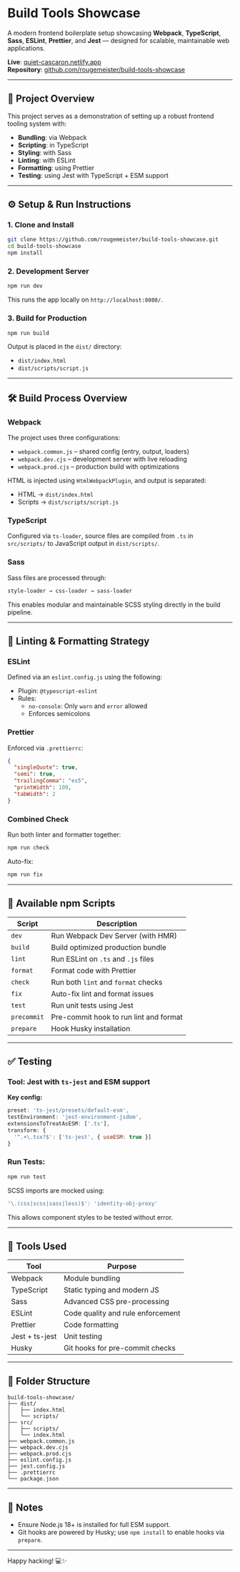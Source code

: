 # Build Tools Showcase

A modern frontend boilerplate setup showcasing **Webpack**, **TypeScript**, **Sass**, **ESLint**, **Prettier**, and **Jest** — designed for scalable, maintainable web applications.

**Live**: [quiet-cascaron.netlify.app](https://quiet-cascaron-cdce46.netlify.app/)  
**Repository**: [github.com/rougemeister/build-tools-showcase](https://github.com/rougemeister/build-tools-showcase)

---

## 🚀 Project Overview

This project serves as a demonstration of setting up a robust frontend tooling system with:

- **Bundling**: via Webpack
- **Scripting**: in TypeScript
- **Styling**: with Sass
- **Linting**: with ESLint
- **Formatting**: using Prettier
- **Testing**: using Jest with TypeScript + ESM support

---

## ⚙️ Setup & Run Instructions

### 1. Clone and Install

```bash
git clone https://github.com/rougemeister/build-tools-showcase.git
cd build-tools-showcase
npm install
```

### 2. Development Server

```bash
npm run dev
```

This runs the app locally on `http://localhost:8080/`.

### 3. Build for Production

```bash
npm run build
```

Output is placed in the `dist/` directory:
- `dist/index.html`
- `dist/scripts/script.js`

---

## 🛠 Build Process Overview

### Webpack

The project uses three configurations:
- `webpack.common.js` – shared config (entry, output, loaders)
- `webpack.dev.cjs` – development server with live reloading
- `webpack.prod.cjs` – production build with optimizations

HTML is injected using `HtmlWebpackPlugin`, and output is separated:
- HTML → `dist/index.html`
- Scripts → `dist/scripts/script.js`

### TypeScript

Configured via `ts-loader`, source files are compiled from `.ts` in `src/scripts/` to JavaScript output in `dist/scripts/`.

### Sass

Sass files are processed through:
```bash
style-loader → css-loader → sass-loader
```

This enables modular and maintainable SCSS styling directly in the build pipeline.

---

## 🧹 Linting & Formatting Strategy

### ESLint

Defined via an `eslint.config.js` using the following:
- Plugin: `@typescript-eslint`
- Rules:
  - `no-console`: Only `warn` and `error` allowed
  - Enforces semicolons

### Prettier

Enforced via `.prettierrc`:
```json
{
  "singleQuote": true,
  "semi": true,
  "trailingComma": "es5",
  "printWidth": 100,
  "tabWidth": 2
}
```

### Combined Check

Run both linter and formatter together:

```bash
npm run check
```

Auto-fix:

```bash
npm run fix
```

---

## 📜 Available npm Scripts

| Script       | Description                                         |
|--------------|-----------------------------------------------------|
| `dev`        | Run Webpack Dev Server (with HMR)                   |
| `build`      | Build optimized production bundle                   |
| `lint`       | Run ESLint on `.ts` and `.js` files                 |
| `format`     | Format code with Prettier                           |
| `check`      | Run both `lint` and `format` checks                 |
| `fix`        | Auto-fix lint and format issues                     |
| `test`       | Run unit tests using Jest                           |
| `precommit`  | Pre-commit hook to run lint and format              |
| `prepare`    | Hook Husky installation                             |

---

## ✅ Testing

### Tool: **Jest** with `ts-jest` and ESM support

**Key config:**

```js
preset: 'ts-jest/presets/default-esm',
testEnvironment: 'jest-environment-jsdom',
extensionsToTreatAsESM: ['.ts'],
transform: {
  '^.+\.tsx?$': ['ts-jest', { useESM: true }]
}
```

### Run Tests:

```bash
npm run test
```

SCSS imports are mocked using:

```js
'\.(css|scss|sass|less)$': 'identity-obj-proxy'
```

This allows component styles to be tested without error.

---

## 🧪 Tools Used

| Tool               | Purpose                          |
|--------------------|----------------------------------|
| Webpack            | Module bundling                  |
| TypeScript         | Static typing and modern JS      |
| Sass               | Advanced CSS pre-processing      |
| ESLint             | Code quality and rule enforcement|
| Prettier           | Code formatting                  |
| Jest + ts-jest     | Unit testing                     |
| Husky              | Git hooks for pre-commit checks  |

---

## 📁 Folder Structure

```
build-tools-showcase/
├── dist/
│   ├── index.html
│   └── scripts/
├── src/
│   ├── scripts/
│   └── index.html
├── webpack.common.js
├── webpack.dev.cjs
├── webpack.prod.cjs
├── eslint.config.js
├── jest.config.js
├── .prettierrc
└── package.json
```

---

## 📌 Notes

- Ensure Node.js 18+ is installed for full ESM support.
- Git hooks are powered by Husky; use `npm install` to enable hooks via `prepare`.

---

Happy hacking! 💻✨